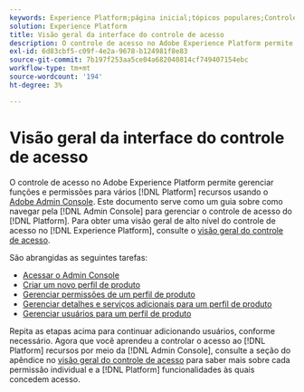 ```yaml
---
keywords: Experience Platform;página inicial;tópicos populares;Controle de acesso;console de administração Adobe
solution: Experience Platform
title: Visão geral da interface do controle de acesso
description: O controle de acesso no Adobe Experience Platform permite gerenciar funções e permissões para vários recursos da plataforma usando o Adobe Admin Console. Este documento serve como um guia sobre como navegar no Admin Console para gerenciar o controle de acesso da Platform.
exl-id: 6d83cbf5-c09f-4e2a-9678-b124981f8e83
source-git-commit: 7b197f253aa5ce04a682040814cf749407154ebc
workflow-type: tm+mt
source-wordcount: '194'
ht-degree: 3%

---
```


# Visão geral da interface do controle de acesso

O controle de acesso no Adobe Experience Platform permite gerenciar funções e permissões para vários [!DNL Platform] recursos usando o [Adobe Admin Console](https://adminconsole.adobe.com). Este documento serve como um guia sobre como navegar pela [!DNL Admin Console] para gerenciar o controle de acesso do [!DNL Platform]. Para obter uma visão geral de alto nível do controle de acesso no [!DNL Experience Platform], consulte o [visão geral do controle de acesso](./../home.md).

São abrangidas as seguintes tarefas:

- [Acessar o Admin Console](./browse.md)
- [Criar um novo perfil de produto](./create-profile.md)
- [Gerenciar permissões de um perfil de produto](./permissions.md)
- [Gerenciar detalhes e serviços adicionais para um perfil de produto](./details-and-services.md)
- [Gerenciar usuários para um perfil de produto](./users.md)

Repita as etapas acima para continuar adicionando usuários, conforme necessário. Agora que você aprendeu a controlar o acesso ao [!DNL Platform] recursos por meio da [!DNL Admin Console], consulte a seção do apêndice no [visão geral do controle de acesso](../home.md) para saber mais sobre cada permissão individual e a [!DNL Platform] funcionalidades às quais concedem acesso.
